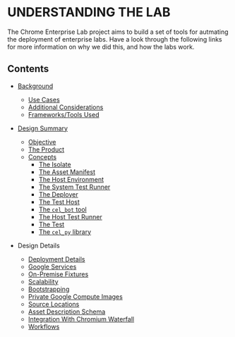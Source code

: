 # UNDERSTANDING THE LAB

The Chrome Enterprise Lab project aims to build a set of tools for autmating the
deployment of enterprise labs. Have a look through the following links for more
information on why we did this, and how the labs work.

## Contents

* [Background]
  * [Use Cases]
  * [Additional Considerations]
  * [Frameworks/Tools Used]

* [Design Summary][Design]
  * [Objective]
  * [The Product]
  * [Concepts]
    * [The Isolate][ISOLATE]
    * [The Asset Manifest][ASSET MANIFEST]
    * [The Host Environment][HOST ENVIRONMENT]
    * [The System Test Runner][SYSTEM TEST RUNNER]
    * [The Deployer][DEPLOYER]
    * [The Test Host][TEST HOST]
    * [The `cel_bot` tool][cel_bot]
    * [The Host Test Runner][HOST TEST RUNNER]
    * [The Test][TEST]
    * [The `cel_py` library][cel_py]

* Design Details
  * [Deployment Details]
  * [Google Services]
  * [On-Premise Fixtures]
  * [Scalability]
  * [Bootstrapping]
  * [Private Google Compute Images]
  * [Source Locations]
  * [Asset Description Schema]
  * [Integration With Chromium Waterfall]
  * [Workflows]


<!-- BEGIN-INDEX -->
<!--
Index of tags used throughout the documentation. This list lives in
/docs/index.md and is included in all documents that depend on these tags.

In order to update the tags:

   1. Update `/docs/index.md`
   2. Run the following command from the root of the source tree:

         ./build.py format

Keep the tags below sorted.
-->

[ASSET MANIFEST]: design-summary.md#asset-manifest
[Additional Considerations]: background.md#additional-considerations
[Asset Description Schema]: schema-guidelines.md
[Background]: background.md
[Bootstrapping]: bootstrapping.md
[Concepts]: design-summary.md#concepts
[DEPLOYER]: design-summary.md#deployer
[Deployment Details]: deployment.md
[Deploying Scripted Assets]: deployment.md#deploying-scripted-assets
[Design]: design-summary.md
[Frameworks/Tools Used]: background.md#tools-used
[GREETER]: design-summary.md#greeter
[Google Services]: google-services.md
[HOST ENVIRONMENT]: design-summary.md#host-environment
[HOST TEST RUNNER]: design-summary.md#host-test-runner
[ISOLATE]: design-summary.md#isolate
[Integration With Chromium Waterfall]: chrome-ci-integration.md
[Objective]: design-summary.md#objective
[On-Premise Fixtures]: on-premise-fixtures.md
[Private Google Compute Images]: private-images.md
[SYSTEM TEST RUNNER]: design-summary.md#system-test-runner
[Scalability]: scalability.md
[Source Locations]: source-locations.md
[TEST HOST]: design-summary.md#test-host
[TEST]: design-summary.md#test
[The Product]: design-summary.md#the-product
[Use Cases]: background.md#use-cases
[Workflows]: workflows.md
[cel_bot]: design-summary.md#cel_bot
[cel_py]: design-summary.md#cel_py

<!-- END-INDEX -->
